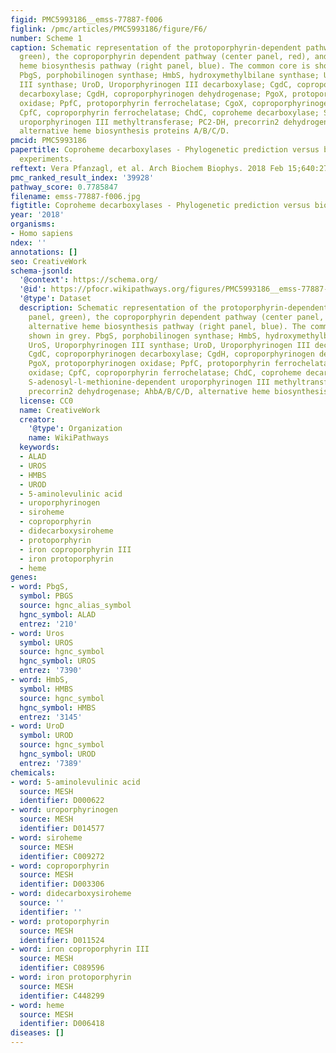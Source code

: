 ```yaml
---
figid: PMC5993186__emss-77887-f006
figlink: /pmc/articles/PMC5993186/figure/F6/
number: Scheme 1
caption: Schematic representation of the protoporphyrin-dependent pathway (left panel,
  green), the coproporphyrin dependent pathway (center panel, red), and the alternative
  heme biosynthesis pathway (right panel, blue). The common core is shown in grey.
  PbgS, porphobilinogen synthase; HmbS, hydroxymethylbilane synthase; UroS, Uroporphyrinogen
  III synthase; UroD, Uroporphyrinogen III decarboxylase; CgdC, coproporphyrinogen
  decarboxylase; CgdH, coproporphyrinogen dehydrogenase; PgoX, protoporphyrinogen
  oxidase; PpfC, protoporphyrin ferrochelatase; CgoX, coproporphyrinogen oxidase;
  CpfC, coproporphyrin ferrochelatase; ChdC, coproheme decarboxylase; SUMT, S-adenosyl-l-methionine-dependent
  uroporphyrinogen III methyltransferase; PC2-DH, precorrin2 dehydrogenase; AhbA/B/C/D,
  alternative heme biosynthesis proteins A/B/C/D.
pmcid: PMC5993186
papertitle: Coproheme decarboxylases - Phylogenetic prediction versus biochemical
  experiments.
reftext: Vera Pfanzagl, et al. Arch Biochem Biophys. 2018 Feb 15;640:27-36.
pmc_ranked_result_index: '39928'
pathway_score: 0.7785847
filename: emss-77887-f006.jpg
figtitle: Coproheme decarboxylases - Phylogenetic prediction versus biochemical experiments
year: '2018'
organisms:
- Homo sapiens
ndex: ''
annotations: []
seo: CreativeWork
schema-jsonld:
  '@context': https://schema.org/
  '@id': https://pfocr.wikipathways.org/figures/PMC5993186__emss-77887-f006.html
  '@type': Dataset
  description: Schematic representation of the protoporphyrin-dependent pathway (left
    panel, green), the coproporphyrin dependent pathway (center panel, red), and the
    alternative heme biosynthesis pathway (right panel, blue). The common core is
    shown in grey. PbgS, porphobilinogen synthase; HmbS, hydroxymethylbilane synthase;
    UroS, Uroporphyrinogen III synthase; UroD, Uroporphyrinogen III decarboxylase;
    CgdC, coproporphyrinogen decarboxylase; CgdH, coproporphyrinogen dehydrogenase;
    PgoX, protoporphyrinogen oxidase; PpfC, protoporphyrin ferrochelatase; CgoX, coproporphyrinogen
    oxidase; CpfC, coproporphyrin ferrochelatase; ChdC, coproheme decarboxylase; SUMT,
    S-adenosyl-l-methionine-dependent uroporphyrinogen III methyltransferase; PC2-DH,
    precorrin2 dehydrogenase; AhbA/B/C/D, alternative heme biosynthesis proteins A/B/C/D.
  license: CC0
  name: CreativeWork
  creator:
    '@type': Organization
    name: WikiPathways
  keywords:
  - ALAD
  - UROS
  - HMBS
  - UROD
  - 5-aminolevulinic acid
  - uroporphyrinogen
  - siroheme
  - coproporphyrin
  - didecarboxysiroheme
  - protoporphyrin
  - iron coproporphyrin III
  - iron protoporphyrin
  - heme
genes:
- word: PbgS,
  symbol: PBGS
  source: hgnc_alias_symbol
  hgnc_symbol: ALAD
  entrez: '210'
- word: Uros
  symbol: UROS
  source: hgnc_symbol
  hgnc_symbol: UROS
  entrez: '7390'
- word: HmbS,
  symbol: HMBS
  source: hgnc_symbol
  hgnc_symbol: HMBS
  entrez: '3145'
- word: UroD
  symbol: UROD
  source: hgnc_symbol
  hgnc_symbol: UROD
  entrez: '7389'
chemicals:
- word: 5-aminolevulinic acid
  source: MESH
  identifier: D000622
- word: uroporphyrinogen
  source: MESH
  identifier: D014577
- word: siroheme
  source: MESH
  identifier: C009272
- word: coproporphyrin
  source: MESH
  identifier: D003306
- word: didecarboxysiroheme
  source: ''
  identifier: ''
- word: protoporphyrin
  source: MESH
  identifier: D011524
- word: iron coproporphyrin III
  source: MESH
  identifier: C089596
- word: iron protoporphyrin
  source: MESH
  identifier: C448299
- word: heme
  source: MESH
  identifier: D006418
diseases: []
---
```

